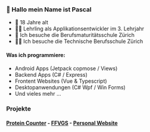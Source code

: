 ### 👋 Hallo mein Name ist Pascal
- 🎂 18 Jahre alt
- 👨‍💻 Lehrling als Applikationsentwickler im 3. Lehrjahr
- 📘 Ich besuche die Berufsmaturitätsschule Zürich
- 🧑‍💻 Ich besuche die Technische Berufsschule Zürich
#### Was ich programmiere:
  - Android Apps (Jetpack copmose / Views)
  - Backend Apps (C# / Express)
  - Frontent Websites (Vue & Typescript)
  - Desktopanwendungen (C# Wpf / Win Forms)
  - Und vieles mehr ...
 
### Projekte
#### [Protein Counter](https://github.com/Pascal1414/Protein-Counter)  -  [FFVGS](https://github.com/Pascal1414/ffvgs) - [Personal Website](https://github.com/Pascal1414/Personal-Website)
